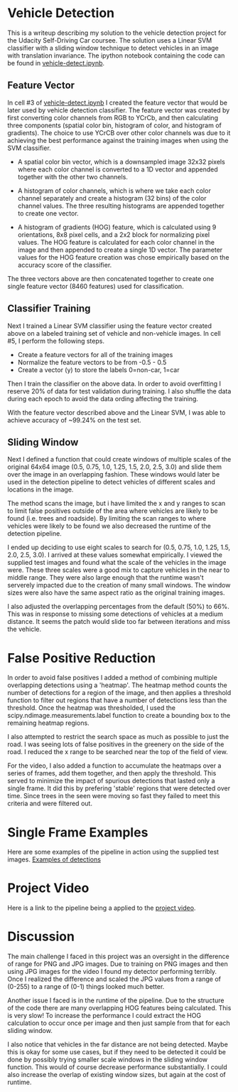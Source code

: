 # Vehicle Detection
This is a writeup describing my solution to the vehicle detection project for the Udacity Self-Driving Car coursee.  The solution uses a Linear SVM classifier with a sliding window technique to detect vehicles in an image with translation invariance.  The ipython notebook containing the code can be found in [vehicle-detect.ipynb](vehicle-detect.ipynb).

## Feature Vector
 
In cell #3 of [vehicle-detect.ipynb](vehicle-detect.ipynb) I created the feature vector that would be later used by vehicle detection classifier.  The feature vector was created by first converting color channels from RGB to YCrCb, and then calculating three components (spatial color bin, histogram of color, and histogram of gradients).  The choice to use YCrCB over other color channels was due to it achieving the best performance against the training images when using the SVM classifier.

* A spatial color bin vector, which is a downsampled image 32x32 pixels where each color channel is converted to a 1D vector and appended together with the other two channels.

* A histogram of color channels, which is where we take each color channel separately and create a histogram (32 bins) of the color channel values.  The three resulting histograms are appended together to create one vector.

* A histogram of gradients (HOG) feature, which is calculated using 9 orientations, 8x8 pixel cells, and a 2x2 block for normalizing pixel values.  The HOG feature is calculated for each color channel in the image and then appended to create a single 1D vector.  The parameter values for the HOG feature creation was chose empirically based on the accuracy score of the classifier.

The three vectors above are then concatenated together to create one single feature vector (8460 features) used for classification.


## Classifier Training

Next I trained a Linear SVM classifier using the feature vector created above on a labeled training set of vehicle and non-vehicle images.  In cell #5, I perform the following steps.

* Create a feature vectors for all of the training images
* Normalize the feature vectors to be from -0.5 - 0.5
* Create a vector (y) to store the labels 0=non-car, 1=car

Then I train the classifier on the above data.  In order to avoid overfitting I reserve 20% of data for test validation during training.  I also shuffle the data during each epoch to avoid the data ording affecting the training.

With the feature vector described above and the Linear SVM, I was able to achieve accuracy of ~99.24% on the test set.

## Sliding Window

Next I defined a function that could create windows of multiple scales of the original 64x64 image (0.5, 0.75, 1.0, 1.25, 1.5, 2.0, 2.5, 3.0) and slide them over the image in an overlapping fashion.  These windows would later be used in the detection pipeline to detect vehicles of different scales and locations in the image.

The method scans the image, but i have limited the x and y ranges to scan to limit false positives outside of the area where vehicles are likely to be found (i.e. trees and roadside).  By limiting the scan ranges to where vehicles were likely to be found we also decreased the runtime of the detection pipeline.  

I ended up deciding to use eight scales to search for (0.5, 0.75, 1.0, 1.25, 1.5, 2.0, 2.5, 3.0).  I arrived at these values somewhat empirically.  I viewed the supplied test images and found what the scale of the vehicles in the image were.  These three scales were a good mix to capture vehicles in the near to middle range.  They were also large enough that the runtime wasn't serverely impacted due to the creation of many small windows.  The window sizes were also have the same aspect ratio as the original training images.

I also adjusted the overlapping percentages from the default (50%) to 66%.  This was in response to missing some detections of vehicles at a medium distance.  It seems the patch would slide too far between iterations and miss the vehicle.

# False Positive Reduction
In order to avoid false positives I added a method of combining multiple overlapping detections using a 'heatmap'.  The heatmap method counts the number of detections for a region of the image, and then applies a threshold function to filter out regions that have a number of detections less than the threshold.  Once the heatmap was thresholded, I used the scipy.ndimage.measurements.label function to create a bounding box to the remaining heatmap regions.

I also attempted to restrict the search space as much as possible to just the road.  I was seeing lots of false positives in the greenery on the side of the road.  I reduced the x range to be searched near the top of the field of view.

For the video, I also added a function to accumulate the heatmaps over a series of frames, add them together, and then apply the threshold.  This served to minimize the impact of spurious detections that lasted only a single frame.  It did this by prefering 'stable' regions that were detected over time. Since trees in the seen were moving so fast they failed to meet this criteria and were filtered out.

# Single Frame Examples
Here are some examples of the pipeline in action using the supplied test images.
[Examples of detections](./examples/test_image_results.jpg)

# Project Video
Here is a link to the pipeline being a applied to the [project video](./test_video_output.mp4).


# Discussion
The main challenge I faced in this project was an oversight in the difference of range for PNG and JPG images.  Due to training on PNG images and then using JPG images for the video I found my detector performing terribly.  Once I realized the difference and scaled the JPG values from a range of (0-255) to a range of (0-1) things looked much better.

Another issue I faced is in the runtime of the pipeline.  Due to the structure of the code there are many overlapping HOG features being calculated.  This is very slow!  To increase the performance I could extract the HOG calculation to occur once per image and then just sample from that for each sliding window.  

I also notice that vehicles in the far distance are not being detected.  Maybe this is okay for some use cases, but if they need to be detected it could be done by possibly trying smaller scale windows in the sliding window function.  This would of course decrease performance substantially.  I could also increase the overlap of existing window sizes, but again at the cost of runtime.


